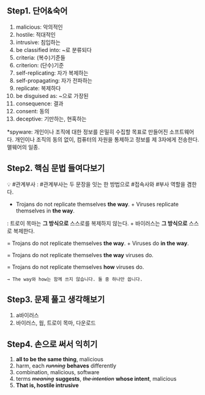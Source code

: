 ## Step1. 단어&숙어

1. malicious: 악의적인
2. hostile: 적대적인
3. intrusive: 침입하는
4. be classified into: ~로 분류되다 
5. criteria: (복수)기준들
6. criterion: (단수)기준
7. self-replicating: 자가 복제하는
8. self-propagating: 자가 전파하는
9. replicate: 복제하다
10. be disguised as: ~으로 가장된
11. consequence: 결과
12. consent: 동의
13. deceptive: 기만하는, 현혹하는

*spyware: 개인이나 조직에 대한 정보를 은밀히 수집할 목표로 만들어진 소프트웨어다. 개인이나 조직의 동의 없이, 컴퓨터의 자원을 통제하고 정보를 제 3자에게 전송한다. 맬웨어의 일종.

## Step2. 핵심 문법 들여다보기

<aside>
💡 #관계부사
: #관계부사는 두 문장을 잇는 한 방법으로 #접속사와 #부사 역할을 겸한다.

</aside>

- Trojans do not replicate themselves **the way**. + Viruses replicate themselves in **the way**.

: 트로이 목마는 **그 방식으로** 스스로를 복제하지 않는다. + 바이러스는 **그 방식으로** 스스로 복제한다.

= Trojans do not replicate themselves **the way**. + Viruses do **in the way**.

= Trojans do not replicate themselves **the way** viruses do.

= Trojans do not replicate themselves **how** viruses do.

    → The way와 how는 함께 쓰지 않습니다. 둘 중 하나만 씁니다.
    
    
    
    
## Step3. 문제 풀고 생각해보기

1. a바이러스
2. 바이러스, 웜, 트로이 목마, 다운로드

## Step4. 손으로 써서 익히기

1. **all to be the same thing**, malicious
2. harm, each ~~*running*~~ **behaves** differently
3. combination, malicious, software
4. terms ~~*meaning*~~ **suggests**, ~~*the intention*~~ **whose intent**, malicious
5. **That is, hostile intrusive**
